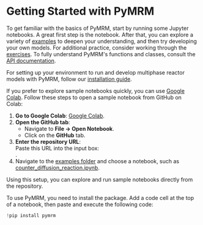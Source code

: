 # Getting Started with PyMRM

To get familiar with the basics of PyMRM, start by running some Jupyter notebooks. A great first step is the [](../../pymrm/examples/counter_diffusion_reaction.ipynb) notebook. After that, you can explore a variety of [examples](../examples/examples.rst) to deepen your understanding, and then try developing your own models. For additional practice, consider working through the [exercises](../exercises/index.md). To fully understand PyMRM's functions and classes, consult the [API documentation](../api/api.rst).

For setting up your environment to run and develop multiphase reactor models with PyMRM, follow our [installation guide](../../pymrm/docs/installation.md).

If you prefer to explore sample notebooks quickly, you can use [Google Colab](https://colab.research.google.com/). Follow these steps to open a sample notebook from GitHub on Colab:

1. **Go to Google Colab**: [Google Colab](https://colab.research.google.com/).
2. **Open the GitHub tab**:
   - Navigate to **File → Open Notebook**.
   - Click on the **GitHub** tab.
3. **Enter the repository URL**:  
   Paste this URL into the input box:  
   [](https://github.com/multiscale-modelling-multiphase-flows/pymrm).
4. Navigate to the [examples folder](https://github.com/multiscale-modelling-multiphase-flows/pymrm/tree/main/examples) and choose a notebook, such as [counter_diffusion_reaction.ipynb](https://github.com/multiscale-modelling-multiphase-flows/pymrm/blob/main/examples/counter_diffusion_reaction.ipynb).

Using this setup, you can explore and run sample notebooks directly from the repository.

To use PyMRM, you need to install the package. Add a code cell at the top of a notebook, then paste and execute the following code:

```python
!pip install pymrm